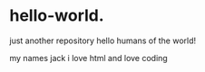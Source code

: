 # hello-world.
just another repository
hello humans of the world!

my names jack i love html and love coding
